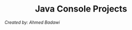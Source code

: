 <h1 align="center"> Java Console Projects </h1>

*Created by: Ahmed Badawi*


<!-- <table>
<tr>
    <th width="30px">Project Number</th>
    <th width="200px">Project Name</th>
    <th width="100px">Project Level</th>
    <th width="200px">Project Concepts</th>
    <th width="50px">Repo</th>
    <th width="350px">Other Info</th>
</tr>

<tr>
    <td>1</td>
    <td>TicTacToe Game</td>
    <td>Easy</td>
    <td>C++, OOP, data structure</td>
    <td><a href = "./TicTacToe"> Repo </a> </td>
    <td><img src="https://miro.medium.com/max/1400/1*gYYWXxLr7k4_RlIwkM1Bnw.png"></td>
</tr>

<tr>
    <td></td>
    <td></td>
    <td></td>
    <td></td>
    <td><a href = ""> Repo </a> </td>
    <td><img src=""></td>
</tr>

<tr>
    <td></td>
    <td></td>
    <td></td>
    <td></td>
    <td><a href = ""> Repo </a> </td>
    <td><img src=""></td>
</tr>

</table> -->